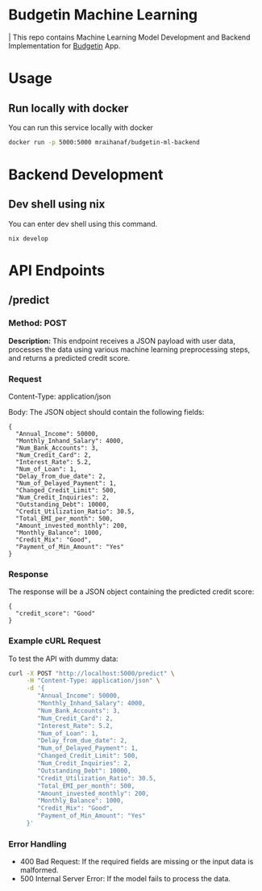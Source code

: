 # Budgetin Machine Learning
| This repo contains Machine Learning Model Development and Backend Implementation for [Budgetin](https://github.com/mraihanaf/capstone-fintech-budgeting-app) App.

# Usage
## Run locally with docker
You can run this service locally with docker
```bash
docker run -p 5000:5000 mraihanaf/budgetin-ml-backend
```
# Backend Development

## Dev shell using nix
You can enter dev shell using this command.
```
nix develop
```

# API Endpoints
## /predict

### Method: POST

**Description:** This endpoint receives a JSON payload with user data, processes the data using various machine learning preprocessing steps, and returns a predicted credit score.

### Request

Content-Type: application/json

Body: The JSON object should contain the following fields:
```
{
  "Annual_Income": 50000,
  "Monthly_Inhand_Salary": 4000,
  "Num_Bank_Accounts": 3,
  "Num_Credit_Card": 2,
  "Interest_Rate": 5.2,
  "Num_of_Loan": 1,
  "Delay_from_due_date": 2,
  "Num_of_Delayed_Payment": 1,
  "Changed_Credit_Limit": 500,
  "Num_Credit_Inquiries": 2,
  "Outstanding_Debt": 10000,
  "Credit_Utilization_Ratio": 30.5,
  "Total_EMI_per_month": 500,
  "Amount_invested_monthly": 200,
  "Monthly_Balance": 1000,
  "Credit_Mix": "Good",
  "Payment_of_Min_Amount": "Yes"
}
```

### Response

The response will be a JSON object containing the predicted credit score:
```
{
  "credit_score": "Good"
}
```
### Example cURL Request

To test the API with dummy data:
```bash
curl -X POST "http://localhost:5000/predict" \
     -H "Content-Type: application/json" \
     -d '{
        "Annual_Income": 50000,
        "Monthly_Inhand_Salary": 4000,
        "Num_Bank_Accounts": 3,
        "Num_Credit_Card": 2,
        "Interest_Rate": 5.2,
        "Num_of_Loan": 1,
        "Delay_from_due_date": 2,
        "Num_of_Delayed_Payment": 1,
        "Changed_Credit_Limit": 500,
        "Num_Credit_Inquiries": 2,
        "Outstanding_Debt": 10000,
        "Credit_Utilization_Ratio": 30.5,
        "Total_EMI_per_month": 500,
        "Amount_invested_monthly": 200,
        "Monthly_Balance": 1000,
        "Credit_Mix": "Good",
        "Payment_of_Min_Amount": "Yes"
     }'
```

### Error Handling
- 400 Bad Request: If the required fields are missing or the input data is malformed.
- 500 Internal Server Error: If the model fails to process the data.



